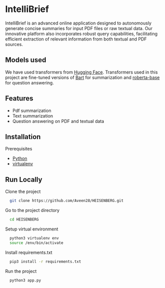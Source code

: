 
# IntelliBrief

IntelliBrief is an advanced online application designed to autonomously generate concise summaries for input PDF files or raw textual data. Our innovative platform also incorporates robust query capabilities, facilitating efficient extraction of relevant information from both textual and PDF sources.


## Models used

We have used transformers from [Hugging Face](https://huggingface.co/).
Transformers used in this project are fine-tuned versions of [Bart](https://huggingface.co/facebook/bart-large-cnn) for summarization and [roberta-base](https://huggingface.co/roberta-base) for question answering.

## Features

- Pdf summarization
- Text summarization
- Question answering on PDF and textual data


## Installation

Prerequisites
- [Python](https://www.python.org/downloads/)
- [virtualenv](https://pypi.org/project/virtualenv/)

    
## Run Locally

Clone the project

```bash
  git clone https://github.com/Aveen28/HEISENBERG.git
```

Go to the project directory

```bash
  cd HEISENBERG
```

Setup virtual environment

```bash
  python3 virtualenv env
  source /env/bin/activate
```

Install requirements.txt

```bash
  pip3 install -r requirements.txt
```

Run the project

```bash
  python3 app.py
```
